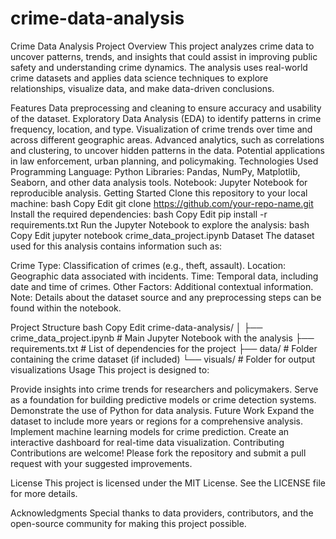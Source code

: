 # crime-data-analysis

Crime Data Analysis Project
Overview
This project analyzes crime data to uncover patterns, trends, and insights that could assist in improving public safety and understanding crime dynamics. The analysis uses real-world crime datasets and applies data science techniques to explore relationships, visualize data, and make data-driven conclusions.

Features
Data preprocessing and cleaning to ensure accuracy and usability of the dataset.
Exploratory Data Analysis (EDA) to identify patterns in crime frequency, location, and type.
Visualization of crime trends over time and across different geographic areas.
Advanced analytics, such as correlations and clustering, to uncover hidden patterns in the data.
Potential applications in law enforcement, urban planning, and policymaking.
Technologies Used
Programming Language: Python
Libraries: Pandas, NumPy, Matplotlib, Seaborn, and other data analysis tools.
Notebook: Jupyter Notebook for reproducible analysis.
Getting Started
Clone this repository to your local machine:
bash
Copy
Edit
git clone https://github.com/your-repo-name.git
Install the required dependencies:
bash
Copy
Edit
pip install -r requirements.txt
Run the Jupyter Notebook to explore the analysis:
bash
Copy
Edit
jupyter notebook crime_data_project.ipynb
Dataset
The dataset used for this analysis contains information such as:

Crime Type: Classification of crimes (e.g., theft, assault).
Location: Geographic data associated with incidents.
Time: Temporal data, including date and time of crimes.
Other Factors: Additional contextual information.
Note: Details about the dataset source and any preprocessing steps can be found within the notebook.

Project Structure
bash
Copy
Edit
crime-data-analysis/
│
├── crime_data_project.ipynb    # Main Jupyter Notebook with the analysis
├── requirements.txt            # List of dependencies for the project
├── data/                       # Folder containing the crime dataset (if included)
└── visuals/                    # Folder for output visualizations
Usage
This project is designed to:

Provide insights into crime trends for researchers and policymakers.
Serve as a foundation for building predictive models or crime detection systems.
Demonstrate the use of Python for data analysis.
Future Work
Expand the dataset to include more years or regions for a comprehensive analysis.
Implement machine learning models for crime prediction.
Create an interactive dashboard for real-time data visualization.
Contributing
Contributions are welcome! Please fork the repository and submit a pull request with your suggested improvements.

License
This project is licensed under the MIT License. See the LICENSE file for more details.

Acknowledgments
Special thanks to data providers, contributors, and the open-source community for making this project possible.

